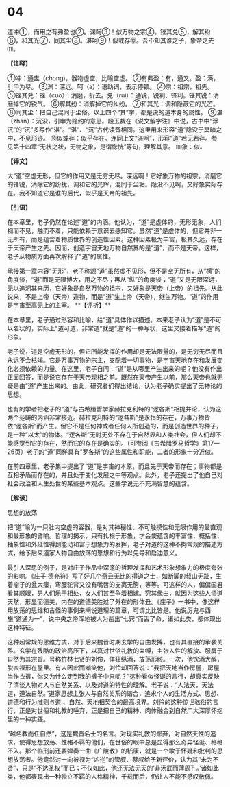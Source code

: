 # 04


道冲①，而用之有弗盈也②。渊呵③！似万物之宗④。锉其兑⑤，解其纷⑥，和其光⑦，同其尘⑧。湛呵⑨！似或存⑩。吾不知其谁之子，象帝之先⑾。

**【注释】**

①冲：通盅（chong)，器物虚空，比喻空虚。
②有弗盈：有，通又。盈：满，引申为尽。
③渊：深远。呵（a）：语助词，表示停顿。
④宗：祖宗，祖先。
⑤锉其兑：锉（cuo）：消磨，折去。兑（rui）：通锐，锐利、锋利。锉其锐：消磨掉它的锐气。
⑥解其纷：消解掉它的纠纷。
⑦和其光：调和隐蔽它的光芒。
⑧同其尘：把自己混同于尘俗。以上四个“其”字，都是说的道本身的属性。
⑨湛（zhan）：沉没，引申为隐约的意思。段玉裁在《说文解字注》中说，古书中“浮沉”的“沉”多写作“湛”。“湛”、“沉”古代读音相同。这里用来形容“道”隐没于冥暗之中，不见形迹。
⑩似或存：似乎存在。连同上文“湛呵”，形容“道”若无若存。参见第十四章“无状之状，无物之象，是谓惚恍”等句，理解其意。
⑾象：似。

**【译文】**

大“道”空虚无形，但它的作用又是无穷无尽。深远啊！它好象万物的祖宗。消磨它的锋锐，消除它的纷扰，调和它的光辉，混同于尘垢。隐没不见啊，又好象实际存在。我不知道它是谁的后代，似乎是天帝的祖先。

**【引语】**

在本章里，老子仍然在论述“道”的内涵。他认为，“道”是虚体的，无形无象，人们视而不见，触而不着，只能依赖于意识去感知它。虽然“道”是虚体的，但它并非一无所有，而是蕴含着物质世界的创造性因素。这种因素极为丰富，极其久远，存在于天帝产生之先。因而，创造宇宙天地万物自然界的是“道”，而不是天帝。这样，老子从物质方面再次解释了“道”的属性。

承接第一章内容“无形”，老子称颂“道”虽然虚不见形，但不是空无所有，从“横”的角度谈，“道”而是无限博大，用之不尽；再从“纵”的角度谈；“道”又是无限深远，无以追溯其来历，它好象是自然万物的祖宗，又好象是天帝（上帝）的祖先。从此说来，不是上帝（天帝）造物，而是“道”生上帝（天帝），继生万物。“道”的作用是宇宙至高无上的主宰。
\**【评析】**

在本章里，老子通过形容和比喻，给“道”具体作以描述。本来老子认为“道”是不可以名状的，实际上“道可道，非常道”就是“道”的一种写状，这里又接着描写“道”的形象。

老子说，道是空虚无形的，但它所能发挥的作用却是无法限量的，是无穷无尽而且永远不会枯竭。它是万事万物的宗主，支配着一切事物，是宇宙天地存在和发展变化必须依赖的力量。在这里，老子自问：“道”是从哪里产生出来的呢？他没有作出正面回答，而是说它存在于天帝现相之前。既然在天帝产生以前，那么天帝也就无疑是由“道”产生出来的。由此，研究者们得出结论，认为老子确实提出了无神论的思想。

也有的学者把老子的“道”与古希腊哲学家赫拉克利特的“逻各斯”相提并论，认为这两个范畴的内涵非常接近。赫拉克利特的“逻各斯”是永恒的存在，万事万物皆依“逻各斯”而产生。但它不是任何神或者任何人所创造的，而是创造世界的种子，是一种“以太”的物体。“逻各斯”无时无处不存在于自然界和人类社会，但人们却不能感觉到它的存在，然而它的存在是确实的。（可参阅《古希腊罗马哲学》第17—26页）老子的“道”同样具有“罗各斯”的这些属性和职能，二者的形象十分近似。

在前四章里，老子集中提出了“道”是宇宙的本原，而且先于天帝而存在；事物都是互相矛盾而存在的，并且处于变化发展之中等观点。此外，老子还提出了他自己对社会政治和人生处世的某些基本观点。这些学说无不充满智慧的蕴含。

**【解读】**
        
思想的放荡

把“道”喻为一只肚内空虚的容器，是对其神秘性、不可触摸性和无限作用的最直观和最形象的譬喻。哲理的揭示，只有扎根于形象，才会使蕴含的丰富性、概括性、抽象性和外延性得到能动和富于想象力的发挥，老子对道的这种不拘常规的描述方式，给予后来道家人物自由放荡的思想和行为以先导和启迪意义。

最引人深思的例子，是对庄子作品中深邃的哲理发挥和艺术形象想象力的极度夸张的影响。《庄子·德充符》写了好几个奇丑无比的得道之士，如断脚的叔山无趾，生着瘤子的瓮大瘿，弯腰驼背又没有嘴唇的支离无胯，等等。可这样的人，偏偏国君看其顺眼，男人们乐于相处，女人们甚至争着相嫁。究其缘由，就因为这些人悟道天然，形显而德美，内在的道德美胜过了外在的形体丑。《庄子》一书中，像这样用放荡的思维和古怪的事例来阐说道理的篇章，可谓比比皆是。他说厉鬼与西施“道通为一”，说中央之帝浑地被人为凿出“七窍“而丢了命，诸如此类，都体现出这种特征。

这种超常规的思维方式，对于后来魏晋时期玄学的自由发挥，也有其直接的承袭关系。玄学在残酷的政治高压下，以真对世俗礼教的束缚，主张人性的解放、服膺于自然为其宗旨。号称竹林七贤的刘伶，佯狂纵酒，放荡形骸。一次，他饮酒大醉，脱衣裸形在屋里。有人因此而嘲笑他，刘伶却回答说：“我把天地当作房屋，房屋当作衣裤，你又为什么走到我的裤子中来呢？”这种看似怪诞的言行，却真实反映了清谈人物对人与自然关系、以及对道的特性的理解。老子说：“人法天，天法道，道法自然。”道家思想主张人与自然关系的谐合，追求个人的生活方式、思想、道德和行为准则与道 、自然、天地相契合的最高境界。刘伶的这种惊世骇俗的言行，正是对世俗和礼教的唾弃，正是把自己的精神、肉体融合到自然广大深厚怀抱里的一种实践。

“越名教而任自然”，这是魏晋名士的名言。对现实礼教的鄙弃，对自然天性的追求，使得思想放荡、性格不羁的他们，在世俗的眼中总是显得那么奇异怪诞、格格不入。那个临刑前还要弹奏一曲《广陵散》的嵇康，就是一个敢于怀疑和批判的思想放荡者。他竟然对一向被视为“凶逆”的管叔、蔡叔给予新评价，认为其“未为不贤”，只是“不达圣权”而已；不仅如此，他还无法无天的‘非汤武而薄周孔。’诸如此类，他都表现出一种独立不羁的人格精神，千载而后，仍让人不能不感叹敬佩。
